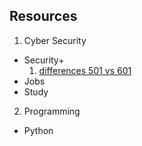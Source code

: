 ## Resources
1. Cyber Security
  * Security+
    1. [differences 501 vs 601](https://www.comptia.org/blog/comptia-security-501-vs-601)
  * Jobs
  * Study
2. Programming
  * Python 

